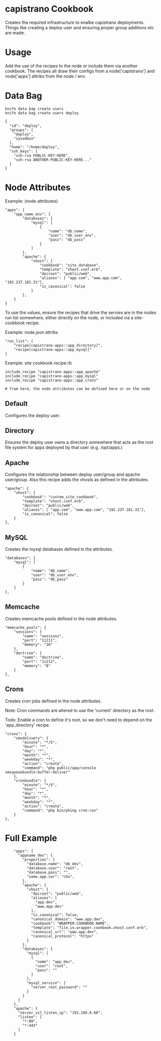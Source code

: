 capistrano Cookbook
===================
Creates the required infrastructure to enalbe capistrano deployments. Things like
creating a deploy user and ensuring proper group additions etc are made.

Usage
=====

Add the use of the recipes to the node or include them via another cookbook. The recipes all
draw their configs from a node['capistrano'] and node['apps'] attribs from the node / env.

Data Bag
========

```
knife data bag create users
knife data bag create users deploy
```

```
{
  "id": "deploy",
  "groups": [
    "deploy",
    "sysadmin"
  ],
  "home": "/home/deploy",
  "ssh_keys": [
    "ssh-rsa PUBLIC-KEY-HERE",
    "ssh-rsa ANOTHER-PUBLIC-KEY-HERE..."
  ]
}

```

Node Attributes
===============

Example: (node attributes)

```
"apps": {
    "app_name_env": {
        "databases": {
            "mysql": [
                {
                    "name": "db_name",
                    "user": "db_user_env",
                    "pass": "db_pass"
                }
            ]
        },
        "apache": {
            "vhost": {
                "cookbook": "site_database",
                "template": "vhost.conf.erb",
                "docroot": "public/web",
                "aliases": [ "app.com", "www.app.com", "192.237.181.31"],
                "is_canonical": false
            }
        },
    }
}
```

To use the values, ensure the recipes that drive the servies are in the
nodes run list somewhere, either directly on the node, or included via
a site-cookbook recipe.

Example: node.json attribs

```
"run_list": [
    "recipe[capistrano-apps::app_directory]",
    "recipe[capistrano-apps::app_mysql]"
]
```

Example: site cookbook recipe.rb

```
include_recipe "capistrano-apps::app_apache"
include_recipe "capistrano-apps::app_mysql"
include_recipe "capistrano-apps::app_crons"

# from here, the node attributes can be defined here or on the node
```

Default
-------

Configures the deploy user.

Directory
---------

Ensures the deploy user owns a directory somewhere that acts as the root file system
for apps deployed by that user (e.g. /opt/apps.)

Apache
------

Configures the relationship between deploy user/group and apache user/group. Also
this recipe adds the vhosts as defined in the attributes.

```
"apache": {
    "vhost": {
        "cookbook": "custom_site_cookbook",
        "template": "vhost.conf.erb",
        "docroot": "public/web",
        "aliases": [ "app.com", "www.app.com", "192.237.181.31"],
        "is_canonical": false
    }
},
```

MySQL
-----

Creates the mysql databases defined in the attributes.

```
"databases": {
    "mysql": [
        {
            "name": "db_name",
            "user": "db_user_env",
            "pass": "db_pass"
        }
    ]
},
```

Memcache
--------

Creates memcache pools defined in the node attributes.

```
"memcache_pools": {
    "sessions": {
        "name": "sessions",
        "port": "11211",
        "memory": "16"
    },
    "doctrine": {
        "name": "doctrine",
        "port": "11212",
        "memory": "8"
    }
},
```

Crons
-----

Creates cron jobs defined in the node attributes.

Note: Cron commands are altered to use the 'current' directory as the root.

Todo: Enable a cron to define it's root, so we don't need to depend
on the 'app_directory' recipe.

```
"crons": {
    "smsdelivery": {
        "minute": "*/5",
        "hour": "*",
        "day": "*",
        "month": "*",
        "weekday": "*",
        "action": "create",
        "command": "php public/app/console smsqueuebundle:buffer:deliver"
    },
    "cronbundle": {
        "minute": "*/5",
        "hour": "*",
        "day": "*",
        "month": "*",
        "weekday": "*",
        "action": "create",
        "command": "php bin/phing cron:run"
    }
},
```

Full Example
============

```
    "apps": {
      "appname_dev": {
        "properties": {
          "database.name": "db_dev",
          "database.user": "root",
          "database.pass": "",
          "some.app.var": "cho",
        },
        "apache": {
          "vhost": {
            "docroot": "public/web",
            "aliases": [
              "app.dev",
              "www.app.dev"
            ],
            "is_canonical": false,
            "canonical_domain": "www.app.dev",
            "cookbook": "WRAPPER-COOKBOOK-NAME",
            "template": "file.in.wrapper.cookbook.vhost.conf.erb",
            "canonical_url": "www.app.dev",
            "canonical_protocol": "https"
          }
        },
        "databases": {
          "mysql": [
            {
              "name": "app_dev",
              "user": "root",
              "pass": ""
            }
          ],
          "mysql_service": {
            "server_root_password": ""
          }
        }
      }
    },
    "apache": {
      "server_ssl_listen_ip": "192.168.6.60",
      "listen": [
        "*:80",
        "*:443"
      ]
    }
```
